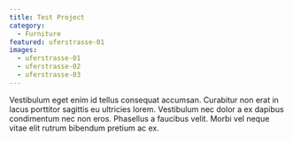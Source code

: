 ```yaml
---
title: Test Project
category:
  - Furniture
featured: uferstrasse-01
images:
  - uferstrasse-01
  - uferstrasse-02
  - uferstrasse-03
---
```


Vestibulum eget enim id tellus consequat accumsan. Curabitur non erat in lacus porttitor sagittis eu ultricies lorem. Vestibulum nec dolor a ex dapibus condimentum nec non eros. Phasellus a faucibus velit. Morbi vel neque vitae elit rutrum bibendum pretium ac ex.
